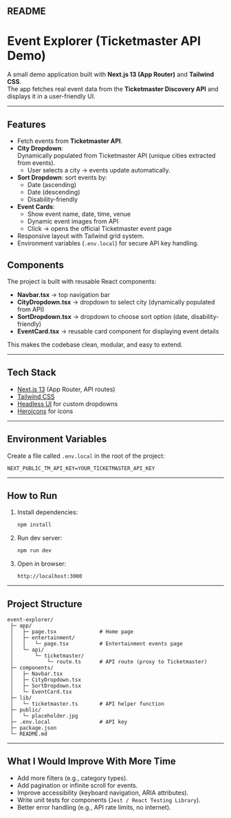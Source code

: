 

##  README 

# Event Explorer (Ticketmaster API Demo)

A small demo application built with **Next.js 13 (App Router)** and **Tailwind CSS**.  
The app fetches real event data from the **Ticketmaster Discovery API** and displays it in a user-friendly UI.  

---
## Features
- Fetch events from **Ticketmaster API**.
- **City Dropdown**:  
    Dynamically populated from Ticketmaster API (unique cities extracted from events).
  - User selects a city → events update automatically.
- **Sort Dropdown**: sort events by:
  - Date (ascending)
  - Date (descending)
  - Disability-friendly
- **Event Cards**:
  - Show event name, date, time, venue
  - Dynamic event images from API
  - Click → opens the official Ticketmaster event page
- Responsive layout with Tailwind grid system.
- Environment variables (`.env.local`) for secure API key handling.

## Components
The project is built with reusable React components:

- **Navbar.tsx** → top navigation bar  
- **CityDropdown.tsx** → dropdown to select city (dynamically populated from API)  
- **SortDropdown.tsx** → dropdown to choose sort option (date, disability-friendly)  
- **EventCard.tsx** → reusable card component for displaying event details  

This makes the codebase clean, modular, and easy to extend.

---

## Tech Stack
- [Next.js 13](https://nextjs.org/) (App Router, API routes)
- [Tailwind CSS](https://tailwindcss.com/)
- [Headless UI](https://headlessui.dev/) for custom dropdowns
- [Heroicons](https://heroicons.com/) for icons

---

## Environment Variables
Create a file called `.env.local` in the root of the project:

```env
NEXT_PUBLIC_TM_API_KEY=YOUR_TICKETMASTER_API_KEY
````

---

## How to Run

1. Install dependencies:

   ```bash
   npm install
   ```

2. Run dev server:

   ```bash
   npm run dev
   ```

3. Open in browser:

   ```
   http://localhost:3000
   ```

---

## Project Structure

```
event-explorer/
 ├─ app/
 │   ├─ page.tsx              # Home page
 │   ├─ entertainment/
 │   │   └─ page.tsx          # Entertainment events page
 │   └─ api/
 │       └─ ticketmaster/
 │           └─ route.ts      # API route (proxy to Ticketmaster)
 ├─ components/
 │   ├─ Navbar.tsx
 │   ├─ CityDropdown.tsx
 │   ├─ SortDropdown.tsx
 │   └─ EventCard.tsx
 ├─ lib/
 │   └─ ticketmaster.ts       # API helper function
 ├─ public/
 │   └─ placeholder.jpg
 ├─ .env.local                # API key
 ├─ package.json
 └─ README.md
```

---

## What I Would Improve With More Time

* Add more filters (e.g., category types).
* Add pagination or infinite scroll for events.
* Improve accessibility (keyboard navigation, ARIA attributes).
* Write unit tests for components (`Jest / React Testing Library`).
* Better error handling (e.g., API rate limits, no internet).



